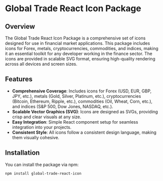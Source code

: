 # Global Trade React Icon Package

## Overview

The Global Trade React Icon Package is a comprehensive set of icons designed for use in financial market applications. This package includes icons for Forex, metals, cryptocurrencies, commodities, and indices, making it an essential toolkit for any developer working in the finance sector. The icons are provided in scalable SVG format, ensuring high-quality rendering across all devices and screen sizes.

## Features

- **Comprehensive Coverage**: Includes icons for Forex (USD, EUR, GBP, JPY, etc.), metals (Gold, Silver, Platinum, etc.), cryptocurrencies (Bitcoin, Ethereum, Ripple, etc.), commodities (Oil, Wheat, Corn, etc.), and indices (S&P 500, Dow Jones, NASDAQ, etc.).
- **Scalable Vector Graphics (SVG)**: Icons are designed as SVGs, providing crisp and clear visuals at any size.
- **Easy Integration**: Simple React component setup for seamless integration into your projects.
- **Consistent Style**: All icons follow a consistent design language, making them visually cohesive.

## Installation

You can install the package via npm:

```sh
npm install global-trade-react-icon
```
